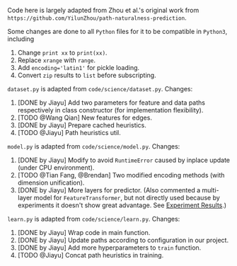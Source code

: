 Code here is largely adapted from Zhou et al.'s original work from 
`https://github.com/YilunZhou/path-naturalness-prediction`.

Some changes are done to all `Python` files for it to be compatible in `Python3`, including
1. Change `print xx` to `print(xx)`.
1. Replace `xrange` with `range`.
1. Add `encoding='latin1'` for pickle loading.
1. Convert `zip` results to `list` before subscripting.

`dataset.py` is adapted from `code/science/dataset.py`.
Changes:
1. [DONE by Jiayu] Add two parameters for feature and data paths respectively in class constructor (for implementation flexibility).
1. [TODO @Wang Qian] New features for edges.
1. [DONE by Jiayu] Prepare cached heuristics.
1. [TODO @Jiayu] Path heuristics util.

`model.py` is adapted from `code/science/model.py`.
Changes:
1. [DONE by Jiayu] Modify to avoid `RuntimeError` caused by inplace update (under CPU environment).
1. [TODO @Tian Fang, @Brendan] Two modified encoding methods (with dimension unification).
1. [DONE by Jiayu] More layers for predictor. 
   (Also commented a multi-layer model for `FeatureTransformer`, but not directly used because by experiments it 
   doesn't show great advantage. See [Experiment Results](../analysis/experiment_data.xlsx).)

`learn.py` is adapted from `code/science/learn.py`.
Changes:
1. [DONE by Jiayu] Wrap code in main function.
1. [DONE by Jiayu] Update paths according to configuration in our project.
1. [DONE by Jiayu] Add more hyperparameters to `train` function.
1. [TODO @Jiayu] Concat path heuristics in training.

